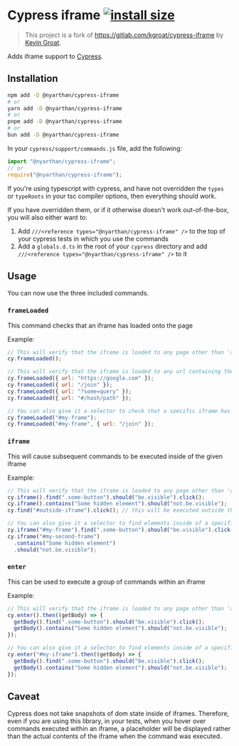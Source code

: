 # Cypress iframe [![install size](https://packagephobia.now.sh/badge?p=cypress-iframe)](https://packagephobia.now.sh/result?p=cypress-iframe)

> This project is a fork of https://gitlab.com/kgroat/cypress-iframe by [Kevin Groat](https://gitlab.com/kgroat).

Adds iframe support to [Cypress](https://www.cypress.io/).

## Installation

```bash
npm add -D @nyarthan/cypress-iframe
# or
yarn add -D @nyarthan/cypress-iframe
# or
pnpm add -D @nyarthan/cypress-iframe
# or
bun add -D @nyarthan/cypress-iframe
```

In your `cypress/support/commands.js` file, add the following:

```js
import "@nyarthan/cypress-iframe";
// or
require("@nyarthan/cypress-iframe");
```

If you're using typescript with cypress, and have not overridden the `types` or `typeRoots` in your tsc compiler options, then everything should work.

If you have overridden them, or if it otherwise doesn't work out-of-the-box, you will also either want to:

1. Add `///<reference types="@nyarthan/cypress-iframe" />` to the top of your cypress tests in which you use the commands
1. Add a `globals.d.ts` in the root of your `cypress` directory and add `///<reference types="@nyarthan/cypress-iframe" />` to it

## Usage

You can now use the three included commands.

### `frameLoaded`

This command checks that an iframe has loaded onto the page

Example:

```js
// This will verify that the iframe is loaded to any page other than 'about:blank'
cy.frameLoaded();

// This will verify that the iframe is loaded to any url containing the given path part
cy.frameLoaded({ url: "https://google.com" });
cy.frameLoaded({ url: "/join" });
cy.frameLoaded({ url: "?some=query" });
cy.frameLoaded({ url: "#/hash/path" });

// You can also give it a selector to check that a specific iframe has loaded
cy.frameLoaded("#my-frame");
cy.frameLoaded("#my-frame", { url: "/join" });
```

### `iframe`

This will cause subsequent commands to be executed inside of the given iframe

Example:

```js
// This will verify that the iframe is loaded to any page other than 'about:blank'
cy.iframe().find(".some-button").should("be.visible").click();
cy.iframe().contains("Some hidden element").should("not.be.visible");
cy.find("#outside-iframe").click(); // this will be executed outside the iframe

// You can also give it a selector to find elements inside of a specific iframe
cy.iframe("#my-frame").find(".some-button").should("be.visible").click();
cy.iframe("#my-second-frame")
  .contains("Some hidden element")
  .should("not.be.visible");
```

### `enter`

This can be used to execute a group of commands within an iframe

Example:

```js
// This will verify that the iframe is loaded to any page other than 'about:blank'
cy.enter().then((getBody) => {
  getBody().find(".some-button").should("be.visible").click();
  getBody().contains("Some hidden element").should("not.be.visible");
});

// You can also give it a selector to find elements inside of a specific iframe
cy.enter("#my-iframe").then((getBody) => {
  getBody().find(".some-button").should("be.visible").click();
  getBody().contains("Some hidden element").should("not.be.visible");
});
```

## Caveat

Cypress does not take snapshots of dom state inside of iframes. Therefore, even if you are using this library, in your tests, when you hover over commands executed within an iframe, a placeholder will be displayed rather than the actual contents of the iframe when the command was executed.

